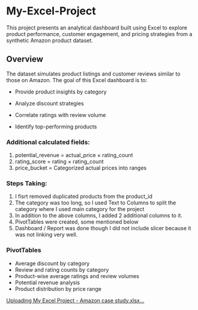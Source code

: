 # My-Excel-Project
This project presents an analytical dashboard built using Excel to explore product performance, customer engagement, and pricing strategies from a synthetic Amazon product dataset.

## Overview
The dataset simulates product listings and customer reviews similar to those on Amazon. The goal of this Excel dashboard is to:

- Provide product insights by category

- Analyze discount strategies

- Correlate ratings with review volume

- Identify top-performing products


 ### Additional calculated fields:
  1. potential_revenue = actual_price × rating_count
  2. rating_score = rating × rating_count
  3. price_bucket = Categorized actual prices into ranges

### Steps Taking:
1. I fisrt removed duplicated products from the product_id
2. The category was too long, so I used Text to Columns to split the category where I used main category for the project
3. In addition to the above columns, I added 2 additional columns to it.
4. PivotTables were created, some mentioned below
5. Dashboard / Report was done though I did not include slicer because it was not linking very well.

### PivotTables
- Average discount by category
- Review and rating counts by category
- Product-wise average ratings and review volumes
- Potential revenue analysis
- Product distribution by price range

[Uploading My Excel Project - Amazon case study.xlsx…]()


